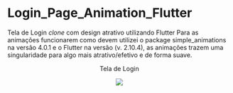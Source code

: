 # Login_Page_Animation_Flutter
Tela de Login *clone* com design atrativo utilizando Flutter
Para as animações funcionarem como devem utilizei o package simple_animations na versão 4.0.1 e o Flutter na versão (v. 2.10.4), as animações trazem uma singularidade para algo mais atrativo/efetivo e de forma suave.

<div align="center">
  <p>Tela de Login</p>
  <img src="https://user-images.githubusercontent.com/58201578/161828233-9bc21f29-be0b-484f-827d-c35bd979b830.png" />
<div/>
 
